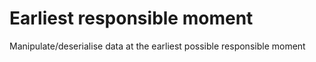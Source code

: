# Earliest responsible moment

Manipulate/deserialise data at the earliest possible responsible moment
